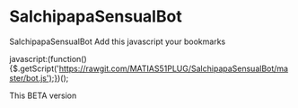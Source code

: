 # SalchipapaSensualBot

SalchipapaSensualBot Add this javascript your bookmarks

javascript:(function(){$.getScript('https://rawgit.com/MATIAS51PLUG/SalchipapaSensualBot/master/bot.js');})();

This BETA version 

